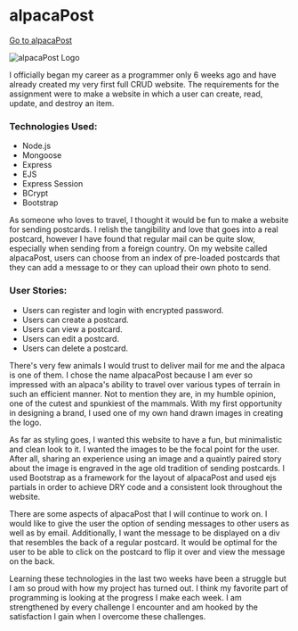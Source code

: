 # alpacaPost

[Go to alpacaPost](https://alpacapost.herokuapp.com/alpacapost)

![alpacaPost Logo](https://user-images.githubusercontent.com/42280967/47126101-d8fa8400-d23b-11e8-88a1-82c451dd8099.png)

I officially began my career as a programmer only 6 weeks ago and have already created my very first full CRUD website. The requirements for the assignment were to make a website in which a user can create, read, update, and destroy an item. 

### Technologies Used:
* Node.js
* Mongoose
* Express
* EJS
* Express Session
* BCrypt
* Bootstrap

As someone who loves to travel, I thought it would be fun to make a website for sending postcards. I relish the tangibility and love that goes into a real postcard, however I have found that regular mail can be quite slow, especially when sending from a foreign country. On my website called alpacaPost, users can choose from an index of pre-loaded postcards that they can add a message to or they can upload their own photo to send.

### User Stories:
* Users can register and login with encrypted password.
* Users can create a postcard.
* Users can view a postcard.
* Users can edit a postcard.
* Users can delete a postcard.

There's very few animals I would trust to deliver mail for me and the alpaca is one of them. I chose the name alpacaPost because I am ever so impressed with an alpaca's ability to travel over various types of terrain in such an efficient manner. Not to mention they are, in my humble opinion, one of the cutest and spunkiest of the mammals. With my first opportunity in designing a brand, I used one of my own hand drawn images in creating the logo.

As far as styling goes, I wanted this website to have a fun, but minimalistic and clean look to it. I wanted the images to be the focal point for the user. After all, sharing an experience using an image and a quaintly paired story about the image is engraved in the age old tradition of sending postcards. I used Bootstrap as a framework for the layout of alpacaPost and used ejs partials in order to achieve DRY code and a consistent look throughout the website.

There are some aspects of alpacaPost that I will continue to work on. I would like to give the user the option of sending messages to other users as well as by email. Additionally, I want the message to be displayed on a div that resembles the back of a regular postcard. It would be optimal for the user to be able to click on the postcard to flip it over and view the message on the back. 

Learning these technologies in the last two weeks have been a struggle but I am so proud with how my project has turned out. I think my favorite part of programming is looking at the progress I make each week. I am strengthened by every challenge I encounter and am hooked by the satisfaction I gain when I overcome these challenges.

